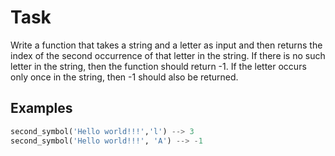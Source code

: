 # Task

Write a function that takes a string and a letter as input and then returns the index of the second occurrence of that letter in the string. If there is no such letter in the string, then the function should return -1. If the letter occurs only once in the string, then -1 should also be returned.

## Examples

```py
second_symbol('Hello world!!!','l') --> 3
second_symbol('Hello world!!!', 'A') --> -1
```
